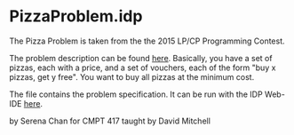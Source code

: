# PizzaProblem.idp

The Pizza Problem is taken from the the 2015 LP/CP Programming Contest. 

The problem description can be found <a href="http://picat-lang.org/lp_cp_pc/Pizza.html">here</a>.
Basically, you have a set of pizzas, each with a price, and a set of vouchers, each of the form "buy x pizzas, get y free". You want to buy all pizzas at the minimum cost.

The file contains the problem specification. It can be run with the IDP Web-IDE <a href="http://adams.cs.kuleuven.be/idp/server.html">here</a>.

by Serena Chan for CMPT 417 taught by David Mitchell